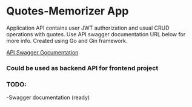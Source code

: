 # Quotes-Memorizer App

Application API contains user JWT authorization and usual CRUD operations with quotes. Use API swagger documentation URL below for more info. Created using Go and Gin framework.

[API Swagger Gocumentation](https://quotes-memorizer.herokuapp.com/swagger/index.html)

### Could be used as backend API for frontend project

### TODO:

-Swagger documentation (ready)

<!-- -Tests for endpoints -->

<!-- Special thanks to [Maksim Zhashkevych](https://github.com/zhashkevych). -->
